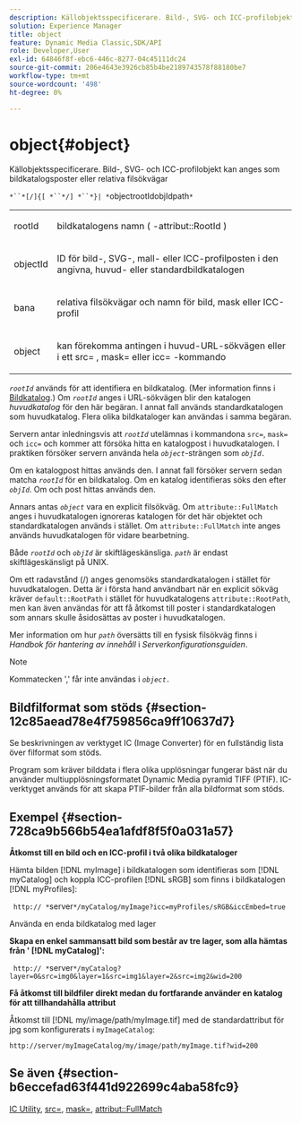 ```yaml
---
description: Källobjektsspecificerare. Bild-, SVG- och ICC-profilobjekt kan anges som bildkatalogsposter eller relativa filsökvägar
solution: Experience Manager
title: object
feature: Dynamic Media Classic,SDK/API
role: Developer,User
exl-id: 64846f8f-ebc6-446c-8277-04c45111dc24
source-git-commit: 206e4643e3926cb85b4be2189743578f88180be7
workflow-type: tm+mt
source-wordcount: '498'
ht-degree: 0%

---
```


# object{#object}

Källobjektsspecificerare. Bild-, SVG- och ICC-profilobjekt kan anges som bildkatalogsposter eller relativa filsökvägar

`*``*[/]{[ *``*/] *``*}| *`objectrootIdobjIdpath`*`

<table id="simpletable_A8B9B4D508B94BE5B7F6112F0A5F8270"> 
 <tr class="strow"> 
  <td class="stentry"> <p> <span class="codeph"> <span class="varname"> rootId  </span> </span> </p> </td> 
  <td class="stentry"> <p>bildkatalogens namn ( <span class="codeph">-attribut::RootId </span>) </p> </td> 
 </tr> 
 <tr class="strow"> 
  <td class="stentry"> <p> <span class="codeph"> <span class="varname"> objectId  </span> </span> </p> </td> 
  <td class="stentry"> <p>ID för bild-, SVG-, mall- eller ICC-profilposten i den angivna, huvud- eller standardbildkatalogen </p> </td> 
 </tr> 
 <tr class="strow"> 
  <td class="stentry"> <p> <span class="codeph"> <span class="varname"> bana  </span> </span> </p> </td> 
  <td class="stentry"> <p>relativa filsökvägar och namn för bild, mask eller ICC-profil </p> </td> 
 </tr> 
 <tr class="strow"> 
  <td class="stentry"> <p> <span class="codeph"> <span class="varname"> object  </span> </span> </p> </td> 
  <td class="stentry"> <p>kan förekomma antingen i huvud-URL-sökvägen eller i ett <span class="codeph"> src= </span>, <span class="codeph"> mask= </span> eller <span class="codeph"> icc= </span>-kommando </p> </td> 
 </tr> 
</table>

*`rootId`* används för att identifiera en bildkatalog. (Mer information finns i [Bildkatalog](../../../../../is-api/image-catalog/image-serving-api-ref/c-image-catalog-reference/c-overview/c-overview.md#concept-9ce2b6a133de45f783e95cabc5810ac3).) Om *`rootId`* anges i URL-sökvägen blir den katalogen *huvudkatalog* för den här begäran. I annat fall används standardkatalogen som huvudkatalog. Flera olika bildkataloger kan användas i samma begäran.

Servern antar inledningsvis att *`rootId`* utelämnas i kommandona `src=`, `mask=` och `icc=` och kommer att försöka hitta en katalogpost i huvudkatalogen. I praktiken försöker servern använda hela *`object`*-strängen som *`objId.`*

Om en katalogpost hittas används den. I annat fall försöker servern sedan matcha *`rootId`* för en bildkatalog. Om en katalog identifieras söks den efter *`objId`*. Om och post hittas används den.

Annars antas *`object`* vara en explicit filsökväg. Om `attribute::FullMatch` anges i huvudkatalogen ignoreras katalogen för det här objektet och standardkatalogen används i stället. Om `attribute::FullMatch` inte anges används huvudkatalogen för vidare bearbetning.

Både *`rootId`* och *`objId`* är skiftlägeskänsliga. *`path`* är endast skiftlägeskänsligt på UNIX.

Om ett radavstånd (/) anges genomsöks standardkatalogen i stället för huvudkatalogen. Detta är i första hand användbart när en explicit sökväg kräver `default::RootPath` i stället för huvudkatalogens `attribute::RootPath`, men kan även användas för att få åtkomst till poster i standardkatalogen som annars skulle åsidosättas av poster i huvudkatalogen.

Mer information om hur *`path`* översätts till en fysisk filsökväg finns i *Handbok för hantering av innehåll* i *Serverkonfigurationsguiden*.

>[!NOTE]
>
>Kommatecken &#39;,&#39; får inte användas i *`object.`*

## Bildfilformat som stöds {#section-12c85aead78e4f759856ca9ff10637d7}

Se beskrivningen av verktyget IC (Image Converter) för en fullständig lista över filformat som stöds.

Program som kräver bilddata i flera olika upplösningar fungerar bäst när du använder multiupplösningsformatet Dynamic Media pyramid TIFF (PTIF). IC-verktyget används för att skapa PTIF-bilder från alla bildformat som stöds.

## Exempel {#section-728ca9b566b54ea1afdf8f5f0a031a57}

**Åtkomst till en bild och en ICC-profil i två olika bildkataloger**

Hämta bilden [!DNL myImage] i bildkatalogen som identifieras som [!DNL myCatalog] och koppla ICC-profilen [!DNL sRGB] som finns i bildkatalogen [!DNL myProfiles]:

` http:// *`server`*/myCatalog/myImage?icc=myProfiles/sRGB&iccEmbed=true`

Använda en enda bildkatalog med lager

**Skapa en enkel sammansatt bild som består av tre lager, som alla hämtas från &#39;  [!DNL myCatalog]&#39;:**

` http:// *`server`*/myCatalog?layer=0&src=img0&layer=1&src=img1&layer=2&src=img2&wid=200`

**Få åtkomst till bildfiler direkt medan du fortfarande använder en katalog för att tillhandahålla attribut**

Åtkomst till [!DNL my/image/path/myImage.tif] med de standardattribut för jpg som konfigurerats i `myImageCatalog`:

`http://server/myImageCatalog/my/image/path/myImage.tif?wid=200`

## Se även {#section-b6eccefad63f441d922699c4aba58fc9}

[IC Utility](../../../../../is-api/is-utils/utilities/r-ic.md#reference-de9f43c63a8f48f1a755ff1760af8b7b),  [src=](../../../../../is-api/http-ref/image-serving-api-ref/c-http-protocol-reference/c-command-reference/r-src.md#reference-f6506637778c4c69bf106a7924a91ab1),  [mask=](../../../../../is-api/http-ref/image-serving-api-ref/c-http-protocol-reference/c-command-reference/r-mask.md#reference-922254e027404fb890b850e2723ee06e),  [attribut::FullMatch](../../../../../is-api/image-catalog/image-serving-api-ref/c-image-catalog-reference/c-attributes-reference/r-fullmatch.md#reference-c3a72f31672a48b386943d6781cf50d7)
